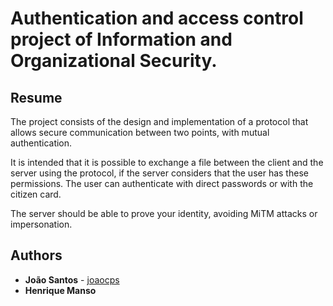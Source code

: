 # Authentication and access control project of Information and Organizational Security.

## Resume
The project consists of the design and implementation of a protocol that allows secure communication between two points, with mutual authentication. 

It is intended that it is possible to exchange a file between the client and the server using the protocol, if the server considers that the user has these permissions. The user can authenticate with direct passwords or with the citizen card. 

The server should be able to prove your identity, avoiding MiTM attacks or impersonation.

## Authors
* **João Santos** - [joaocps](https://github.com/joaocps)
* **Henrique Manso**
